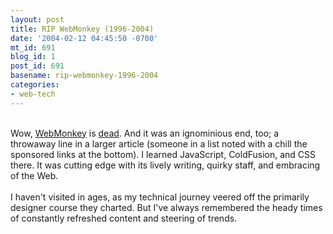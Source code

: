 ```yaml
---
layout: post
title: RIP WebMonkey (1996-2004)
date: '2004-02-12 04:45:50 -0700'
mt_id: 691
blog_id: 1
post_id: 691
basename: rip-webmonkey-1996-2004
categories:
- web-tech
---
```

<br />Wow, <a href="http://hotwired.lycos.com/webmonkey/">WebMonkey</a> is <a href="http://news.com.com/2100-1038_3-5157640.html">dead</a>. And it was an ignominious end, too; a throwaway line in a larger article (someone in a list noted with a chill the sponsored links at the bottom). I learned JavaScript, ColdFusion, and CSS there. It was cutting edge with its lively writing, quirky staff, and embracing of the Web.<br /><br />I haven't visited in ages, as my technical journey veered off the primarily designer course they charted. But I've always remembered the heady times of constantly refreshed content and steering of trends.<br /><br /><br />
